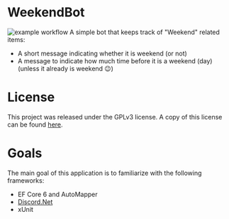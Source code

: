 # WeekendBot
![example workflow](https://github.com/SiuHinTang/WeekendBot/actions/workflows/dotnet.yml/badge.svg)
A simple bot that keeps track of "Weekend" related items:

* A short message indicating whether it is weekend (or not)
* A message to indicate how much time before it is a weekend (day) (unless it already is weekend :wink:)


# License

This project was released under the GPLv3 license. A copy of this license can be found [here](/licenses).

# Goals

The main goal of this application is to familiarize with the following frameworks:

* EF Core 6 and AutoMapper
* [Discord.Net](https://github.com/discord-net/Discord.Net)
* xUnit 
